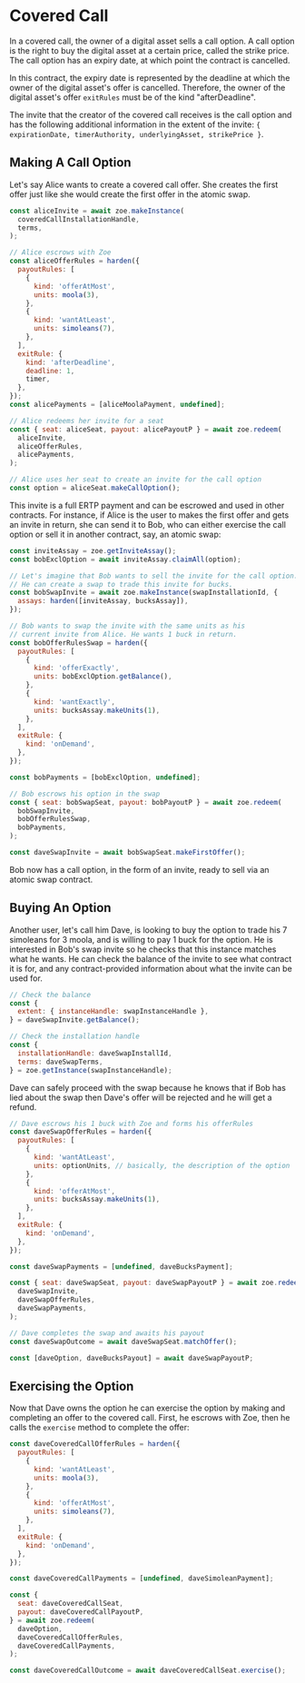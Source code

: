 # Covered Call

In a covered call, the owner of a digital asset sells a call option. A call option is the right to buy the digital asset at a certain price, called the strike price. The call option has an expiry date, at which point the contract is cancelled.

In this contract, the expiry date is represented by the deadline at which the owner of the digital asset's offer is cancelled. Therefore, the owner of the digital asset's offer `exitRules` must be of the kind "afterDeadline".

The invite that the creator of the covered call receives is the call option and has the following additional information in the extent of the invite: `{ expirationDate, timerAuthority, underlyingAsset, strikePrice }`.


## Making A Call Option

Let's say Alice wants to create a covered call offer. She creates the first offer
just like she would create the first offer in the atomic swap.

```js
const aliceInvite = await zoe.makeInstance(
  coveredCallInstallationHandle,
  terms,
);

// Alice escrows with Zoe
const aliceOfferRules = harden({
  payoutRules: [
    {
      kind: 'offerAtMost',
      units: moola(3),
    },
    {
      kind: 'wantAtLeast',
      units: simoleans(7),
    },
  ],
  exitRule: {
    kind: 'afterDeadline',
    deadline: 1,
    timer,
  },
});
const alicePayments = [aliceMoolaPayment, undefined];

// Alice redeems her invite for a seat
const { seat: aliceSeat, payout: alicePayoutP } = await zoe.redeem(
  aliceInvite,
  aliceOfferRules,
  alicePayments,
);

// Alice uses her seat to create an invite for the call option
const option = aliceSeat.makeCallOption();
```

This invite is a full ERTP payment and can be escrowed and used in other
contracts. For instance, if Alice is the user to makes the first
offer and gets an invite in return, she can send it to Bob, who can
either exercise the call option or sell it in another contract, say, an atomic
swap:

```js
const inviteAssay = zoe.getInviteAssay();
const bobExclOption = await inviteAssay.claimAll(option);

// Let's imagine that Bob wants to sell the invite for the call option.
// He can create a swap to trade this invite for bucks.
const bobSwapInvite = await zoe.makeInstance(swapInstallationId, {
  assays: harden([inviteAssay, bucksAssay]),
});

// Bob wants to swap the invite with the same units as his
// current invite from Alice. He wants 1 buck in return.
const bobOfferRulesSwap = harden({
  payoutRules: [
    {
      kind: 'offerExactly',
      units: bobExclOption.getBalance(),
    },
    {
      kind: 'wantExactly',
      units: bucksAssay.makeUnits(1),
    },
  ],
  exitRule: {
    kind: 'onDemand',
  },
});

const bobPayments = [bobExclOption, undefined];

// Bob escrows his option in the swap
const { seat: bobSwapSeat, payout: bobPayoutP } = await zoe.redeem(
  bobSwapInvite,
  bobOfferRulesSwap,
  bobPayments,
);

const daveSwapInvite = await bobSwapSeat.makeFirstOffer();
```

Bob now has a call option, in the form of an invite, ready to sell via an atomic swap contract.

## Buying An Option

Another user, let's call him Dave, is looking to buy the option to trade his 7 simoleans for 3 moola, and is willing to pay 1 buck for the option. He is interested in Bob's swap invite so he checks that this instance matches what he wants. He can check the
balance of the invite to see what contract it is for, and any
contract-provided information about what the invite can be used for.

```js
// Check the balance
const {
  extent: { instanceHandle: swapInstanceHandle },
} = daveSwapInvite.getBalance();

// Check the installation handle
const {
  installationHandle: daveSwapInstallId,
  terms: daveSwapTerms,
} = zoe.getInstance(swapInstanceHandle);
```

Dave can safely proceed with the swap because he knows that if Bob has lied about the swap then Dave's offer will be rejected and he will get a refund.

```js
// Dave escrows his 1 buck with Zoe and forms his offerRules
const daveSwapOfferRules = harden({
  payoutRules: [
    {
      kind: 'wantAtLeast',
      units: optionUnits, // basically, the description of the option
    },
    {
      kind: 'offerAtMost',
      units: bucksAssay.makeUnits(1),
    },
  ],
  exitRule: {
    kind: 'onDemand',
  },
});

const daveSwapPayments = [undefined, daveBucksPayment];

const { seat: daveSwapSeat, payout: daveSwapPayoutP } = await zoe.redeem(
  daveSwapInvite,
  daveSwapOfferRules,
  daveSwapPayments,
);

// Dave completes the swap and awaits his payout
const daveSwapOutcome = await daveSwapSeat.matchOffer();

const [daveOption, daveBucksPayout] = await daveSwapPayoutP;
```

## Exercising the Option

Now that Dave owns the option he can exercise the option by making and completing an offer to the covered call. First, he escrows with Zoe, then he calls the `exercise` method to complete the offer:

```js
const daveCoveredCallOfferRules = harden({
  payoutRules: [
    {
      kind: 'wantAtLeast',
      units: moola(3),
    },
    {
      kind: 'offerAtMost',
      units: simoleans(7),
    },
  ],
  exitRule: {
    kind: 'onDemand',
  },
});

const daveCoveredCallPayments = [undefined, daveSimoleanPayment];

const {
  seat: daveCoveredCallSeat,
  payout: daveCoveredCallPayoutP,
} = await zoe.redeem(
  daveOption,
  daveCoveredCallOfferRules,
  daveCoveredCallPayments,
);

const daveCoveredCallOutcome = await daveCoveredCallSeat.exercise();
```